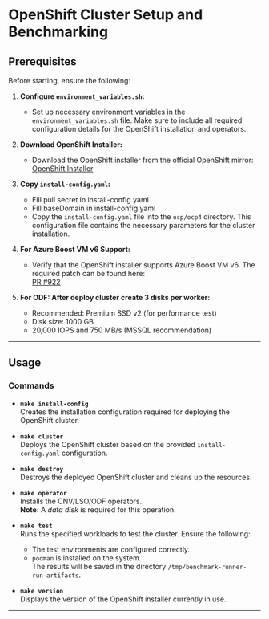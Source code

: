 # OpenShift Cluster Setup and Benchmarking

## Prerequisites

Before starting, ensure the following:

1. **Configure `environment_variables.sh`:**
   - Set up necessary environment variables in the `environment_variables.sh` file. Make sure to include all required configuration details for the OpenShift installation and operators.

2. **Download OpenShift Installer:**
   - Download the OpenShift installer from the official OpenShift mirror:  
     [OpenShift Installer](https://mirror.openshift.com/pub/openshift-v4/)

3. **Copy `install-config.yaml`:**
   - Fill pull secret in install-config.yaml
   - Fill baseDomain in install-config.yaml
   - Copy the `install-config.yaml` file into the `ocp/ocp4` directory. This configuration file contains the necessary parameters for the cluster installation.

4. **For Azure Boost VM v6 Support:**
   - Verify that the OpenShift installer supports Azure Boost VM v6. The required patch can be found here:  
     [PR #922](https://github.com/openshift/installer/pull/922)

5. **For ODF: After deploy cluster create 3 disks per worker:**
    - Recommended: Premium SSD v2 (for performance test)
    - Disk size: 1000 GB
    - 20,000 IOPS and 750 MB/s (MSSQL recommendation)

---

## Usage

### Commands

- **`make install-config`**  
  Creates the installation configuration required for deploying the OpenShift cluster.

- **`make cluster`**  
  Deploys the OpenShift cluster based on the provided `install-config.yaml` configuration.

- **`make destroy`**  
  Destroys the deployed OpenShift cluster and cleans up the resources.

- **`make operator`**  
  Installs the CNV/LSO/ODF operators.  
  **Note:** A *data disk* is required for this operation.

- **`make test`**  
  Runs the specified workloads to test the cluster. Ensure the following:
  - The test environments are configured correctly.
  - `podman` is installed on the system.  
  The results will be saved in the directory `/tmp/benchmark-runner-run-artifacts`.

- **`make version`**  
  Displays the version of the OpenShift installer currently in use.

---